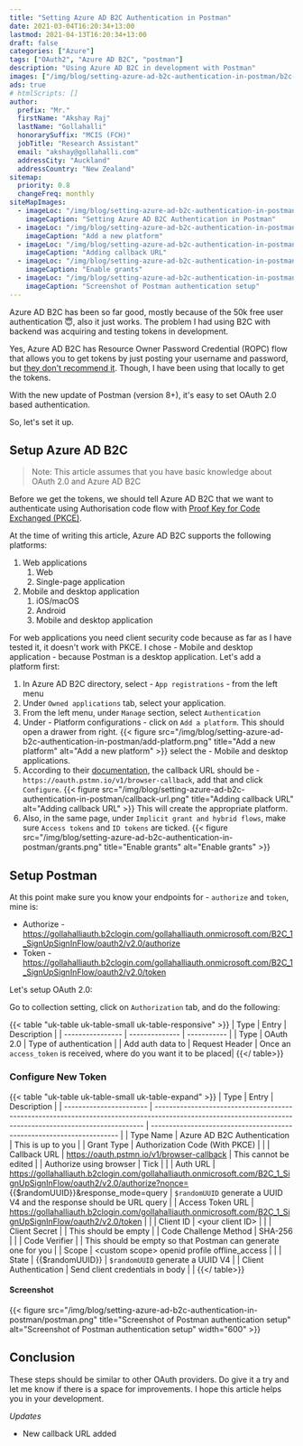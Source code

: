 ```yaml
---
title: "Setting Azure AD B2C Authentication in Postman"
date: 2021-03-04T16:20:34+13:00
lastmod: 2021-04-13T16:20:34+13:00
draft: false
categories: ["Azure"]
tags: ["OAuth2", "Azure AD B2C", "postman"]
description: "Using Azure AD B2C in development with Postman"
images: ["/img/blog/setting-azure-ad-b2c-authentication-in-postman/b2c-banner.png", "/img/blog/setting-azure-ad-b2c-authentication-in-postman/add-platform.png", "/img/blog/setting-azure-ad-b2c-authentication-in-postman/callback-url.png", "/img/blog/setting-azure-ad-b2c-authentication-in-postman/grants.png", "/img/blog/setting-azure-ad-b2c-authentication-in-postman/postman.png"]
ads: true
# htmlScripts: []
author:
  prefix: "Mr."
  firstName: "Akshay Raj"
  lastName: "Gollahalli"
  honorarySuffix: "MCIS (FCH)"
  jobTitle: "Research Assistant"
  email: "akshay@gollahalli.com"
  addressCity: "Auckland"
  addressCountry: "New Zealand"
sitemap:
  priority: 0.8
  changeFreq: monthly
siteMapImages:
  - imageLoc: "/img/blog/setting-azure-ad-b2c-authentication-in-postman/b2c-banner.png"
    imageCaption: "Setting Azure AD B2C Authentication in Postman"
  - imageLoc: "/img/blog/setting-azure-ad-b2c-authentication-in-postman/add-platform.png"
    imageCaption: "Add a new platform"
  - imageLoc: "/img/blog/setting-azure-ad-b2c-authentication-in-postman/callback-url.png"
    imageCaption: "Adding callback URL"
  - imageLoc: "/img/blog/setting-azure-ad-b2c-authentication-in-postman/grants.png"
    imageCaption: "Enable grants"
  - imageLoc: "/img/blog/setting-azure-ad-b2c-authentication-in-postman/postman.png"
    imageCaption: "Screenshot of Postman authentication setup"
---
```


Azure AD B2C has been so far good, mostly because of the 50k free user authentication :innocent:, also it just works. The problem I had using B2C with backend was acquiring and testing tokens in development.

Yes, Azure AD B2C has Resource Owner Password Credential (ROPC) flow that allows you to get tokens by just posting your username and password, but [they don't recommend it](https://docs.microsoft.com/en-us/azure/active-directory/develop/msal-net-aad-b2c-considerations#resource-owner-password-credentials-ropc). Though, I have been using that locally to get the tokens.

With the new update of Postman (version 8+), it's easy to set OAuth 2.0 based authentication.

So, let's set it up.

<!--adsense-->

## Setup Azure AD B2C

> Note: This article assumes that you have basic knowledge about OAuth 2.0 and Azure AD B2C

Before we get the tokens, we should tell Azure AD B2C that we want to authenticate using Authorisation code flow with [Proof Key for Code Exchanged (PKCE)](https://tools.ietf.org/html/rfc7636).

At the time of writing this article, Azure AD B2C supports the following platforms:

1. Web applications
   1. Web
   2. Single-page application
2. Mobile and desktop application
   1. iOS/macOS
   2. Android
   3. Mobile and desktop application

For web applications you need client security code because as far as I have tested it, it doesn't work with PKCE. I chose - Mobile and desktop application - because Postman is a desktop application. Let's add a platform first:

1. In Azure AD B2C directory, select - `App registrations` - from the left menu
2. Under `Owned applications` tab, select your application.
3. From the left menu, under `Manage` section, select `Authentication`
4. Under - Platform configurations - click on `Add a platform`. This should open a drawer from right.
    {{< figure src="/img/blog/setting-azure-ad-b2c-authentication-in-postman/add-platform.png" title="Add a new platform" alt="Add a new platform" >}}
    select the - Mobile and desktop applications.
5. According to their [documentation](https://learning.postman.com/docs/sending-requests/authorization/#requesting-an-oauth-20-token), the callback URL should be - `https://oauth.pstmn.io/v1/browser-callback`, add that and click `Configure`.
    {{< figure src="/img/blog/setting-azure-ad-b2c-authentication-in-postman/callback-url.png" title="Adding callback URL" alt="Adding callback URL"  >}}
    This will create the appropriate platform.
6. Also, in the same page, under `Implicit grant and hybrid flows`, make sure `Access tokens` and `ID tokens` are ticked.
    {{< figure src="/img/blog/setting-azure-ad-b2c-authentication-in-postman/grants.png" title="Enable grants" alt="Enable grants"  >}}

## Setup Postman

At this point make sure you know your endpoints for - `authorize` and `token`, mine is:

- Authorize - https://gollahalliauth.b2clogin.com/gollahalliauth.onmicrosoft.com/B2C_1_SignUpSignInFlow/oauth2/v2.0/authorize
- Token - https://gollahalliauth.b2clogin.com/gollahalliauth.onmicrosoft.com/B2C_1_SignUpSignInFlow/oauth2/v2.0/token

Let's setup OAuth 2.0:

Go to collection setting, click on `Authorization` tab, and do the following:

{{< table "uk-table uk-table-small uk-table-responsive" >}}
| Type             | Entry          | Description |
| ---------------- | -------------- | ----------- |
| Type             | OAuth 2.0      | Type of authentication |
| Add auth data to | Request Header | Once an `access_token` is received, where do you want it to be placed|
{{</ table>}}

<!--adsense-->

### Configure New Token

{{< table "uk-table uk-table-small uk-table-expand" >}}
| Type                    | Entry                                                                                                                                                     | Description                                                           |
| ----------------------- | --------------------------------------------------------------------------------------------------------------------------------------------------------- | --------------------------------------------------------------------- |
| Type Name               | Azure AD B2C Authentication                                                                                                                               | This is up to you                                                     |
| Grant Type              | Authorization Code (With PKCE)                                                                                                                            |                                                                       |
| Callback URL            | https://oauth.pstmn.io/v1/browser-callback                                                                                                                   | This cannot be edited                                                 |
| Authorize using browser | Tick                                                                                                                                                      |                                                                       |
| Auth URL                | https://gollahalliauth.b2clogin.com/gollahalliauth.onmicrosoft.com/B2C_1_SignUpSignInFlow/oauth2/v2.0/authorize?nonce=<span v-pre>{{$randomUUID}}</span>&response_mode=query | `$randomUUID` generate a UUID V4 and the response should be URL query |
| Access Token URL        | https://gollahalliauth.b2clogin.com/gollahalliauth.onmicrosoft.com/B2C_1_SignUpSignInFlow/oauth2/v2.0/token                                               |                                                                       |
| Client ID               | \<your client ID\>                                                                                                                                          |                                                                       |
| Client Secret           |                                                                                                                                                           | This should be empty                                                  |
| Code Challenge Method   | SHA-256                                                                                                                                                   |                                                                       |
| Code Verifier           |                                                                                                                                                           | This should be empty so that Postman can generate one for you         |
| Scope                   | \<custom scope\> openid profile offline_access                                                                                                              |                                                                       |
| State                   | <span v-pre>{{$randomUUID}}</span>                                                                                                                                           | `$randomUUID` generate a UUID V4                                      |
| Client Authentication   | Send client credentials in body                                                                                                                           |                                                                       |
{{</ table>}}

#### Screenshot

{{< figure src="/img/blog/setting-azure-ad-b2c-authentication-in-postman/postman.png" title="Screenshot of Postman authentication setup" alt="Screenshot of Postman authentication setup"  width="600" >}}

<!--adsense-->

## Conclusion

These steps should be similar to other OAuth providers. Do give it a try and let me know if there is a space for improvements. I hope this article helps you in your development.

_Updates_

- New callback URL added
